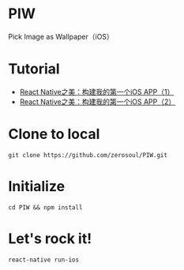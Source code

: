 # PIW
Pick Image as Wallpaper（iOS）

# Tutorial

- [React Native之美：构建我的第一个iOS APP（1）](http://zerosoul.github.io/2016/06/05/building-my-first-ios-app-with-react-native-part-one/)
- [React Native之美：构建我的第一个iOS APP（2）](http://zerosoul.github.io/2016/06/07/building-my-first-ios-app-with-react-native-part-two/)

# Clone to local
`git clone https://github.com/zerosoul/PIW.git`

# Initialize
`cd PIW && npm install`

# Let's rock it!

`react-native run-ios`
